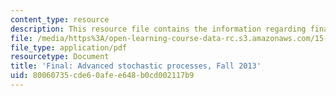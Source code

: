 ```yaml
---
content_type: resource
description: This resource file contains the information regarding final exam.
file: /media/https%3A/open-learning-course-data-rc.s3.amazonaws.com/15-070j-advanced-stochastic-processes-fall-2013/80060735cde60afee648b0cd002117b9_MIT15_070JF13_Final_Exam.pdf
file_type: application/pdf
resourcetype: Document
title: 'Final: Advanced stochastic processes, Fall 2013'
uid: 80060735-cde6-0afe-e648-b0cd002117b9
---
```

